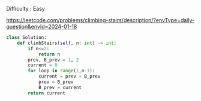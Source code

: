 Difficulty : Easy 

https://leetcode.com/problems/climbing-stairs/description/?envType=daily-question&envId=2024-01-18

```python
class Solution:
    def climbStairs(self, n: int) -> int:
        if n<=2:
            return n
        prev, B_prev = 1, 2
        current = 0
        for loop in range(1,n-1):
            current = prev + B_prev 
            prev = B_prev
            B_prev = current
        return current
```
